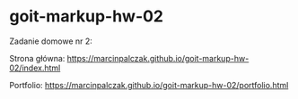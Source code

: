 # goit-markup-hw-02
Zadanie domowe nr 2:

Strona główna: https://marcinpalczak.github.io/goit-markup-hw-02/index.html

Portfolio: https://marcinpalczak.github.io/goit-markup-hw-02/portfolio.html
